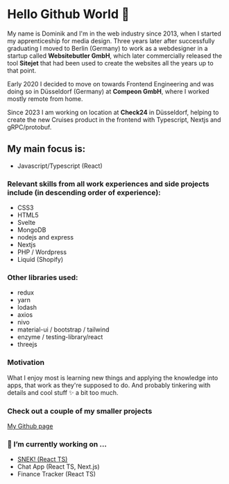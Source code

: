 # Hello Github World 👋

My name is Dominik and I'm in the web industry since 2013, when I started my apprenticeship for media design.
Three years later after successfully graduating I moved to Berlin (Germany) to work as a webdesigner in a startup called **Websitebutler GmbH**, which later commercially released the tool **Sitejet** that had been used to create the websites all the years up to that point.

Early 2020 I decided to move on towards Frontend Engineering and was doing so in Düsseldorf (Germany) at **Compeon GmbH**, where I worked mostly remote from home.

Since 2023 I am working on location at **Check24** in Düsseldorf, helping to create the new Cruises product in the frontend with Typescript, Nextjs and gRPC/protobuf.

## My main focus is:
- Javascript/Typescript (React)

### Relevant skills from all work experiences and side projects include (in descending order of experience):
- CSS3
- HTML5
- Svelte
- MongoDB
- nodejs and express
- Nextjs
- PHP / Wordpress
- Liquid (Shopify)

### Other libraries used:
- redux
- yarn
- lodash
- axios
- nivo
- material-ui / bootstrap / tailwind
- enzyme / testing-library/react
- threejs

### Motivation
What I enjoy most is learning new things and applying the knowledge into apps, that work as they're supposed to do. 
And probably tinkering with details and cool stuff ✨ a bit too much.

### Check out a couple of my smaller projects

[My Github page](https://dominikfischer86.github.io/)


### 🔭 I’m currently working on ...
- [SNEK! (React TS)](https://dominikfischer86.github.io/snek)
- Chat App (React TS, Next.js)
- Finance Tracker (React TS)

<!--
**DominikFischer86/DominikFischer86** is a ✨ _special_ ✨ repository because its `README.md` (this file) appears on your GitHub profile.

Here are some ideas to get you started:

- 🔭 I’m currently working on ...
- 🌱 I’m currently learning ...
- 👯 I’m looking to collaborate on ...
- 🤔 I’m looking for help with ...
- 💬 Ask me about ...
- 📫 How to reach me: ...
- 😄 Pronouns: ...
- ⚡ Fun fact: ...
-->
